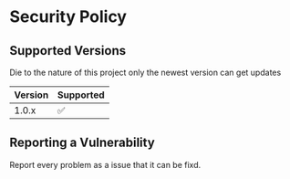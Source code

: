# Security Policy

## Supported Versions

Die to the nature of this project only the newest version can get updates

| Version | Supported          |
| ------- | ------------------ |
| 1.0.x   | :white_check_mark: |


## Reporting a Vulnerability

Report every problem as a issue that it can be fixd.
